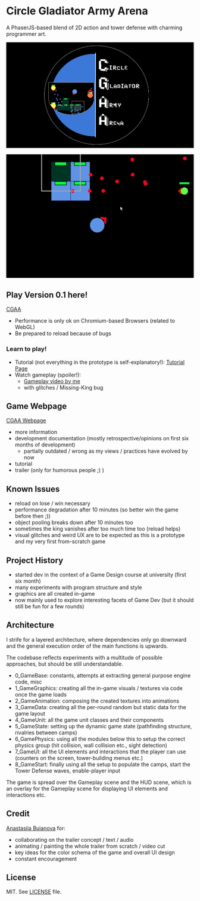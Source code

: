 # Circle Gladiator Army Arena

A PhaserJS-based blend of 2D action and tower defense with charming programmer art.

![Logo](./page/images/Logo.png)

![Fight](./page/images/fight.gif)

## Play Version 0.1 here!

[CGAA](https://luccahellriegel.github.io/cgaa/page/game.html)

- Performance is only ok on Chromium-based Browsers (related to WebGL)
- Be prepared to reload because of bugs

### Learn to play!

- Tutorial (not everything in the prototype is self-explanatory!): [Tutorial Page](https://luccahellriegel.github.io/cgaa/page/tutorial.html)
- Watch gameplay (spoiler!):
  - [Gameplay video by me](https://www.youtube.com/watch?v=Wgb_iVdO6x0&feature=youtu.be)
  - with glitches / Missing-King bug

## Game Webpage

[CGAA Webpage](https://luccahellriegel.github.io/cgaa/page)

- more information
- development documentation (mostly retrospective/opinions on first six months of development)
  - partially outdated / wrong as my views / practices have evolved by now
- tutorial
- trailer (only for humorous people ;) )

## Known Issues

- reload on lose / win necessary
- performance degradation after 10 minutes (so better win the game before then ;))
- object pooling breaks down after 10 minutes too
- sometimes the king vanishes after too much time too (reload helps)
- visual glitches and weird UX are to be expected as this is a prototype and my very first from-scratch game

## Project History

- started dev in the context of a Game Design course at university (first six month)
- many experiments with program structure and style
- graphics are all created in-game
- now mainly used to explore interesting facets of Game Dev (but it should still be fun for a few rounds)

## Architecture

I strife for a layered architecture, where dependencies only go downward and the general execution order of the main functions is upwards.

The codebase reflects experiments with a multitude of possible approaches, but should be still understandable.

- 0_GameBase: constants, attempts at extracting general purpose engine code, misc
- 1_GameGraphics: creating all the in-game visuals / textures via code once the game loads
- 2_GameAnimation: composing the created textures into animations
- 3_GameData: creating all the per-round random but static data for the game layout
- 4_GameUnit: all the game unit classes and their components
- 5_GameState: setting up the dynamic game state (pathfinding structure, rivalries between camps)
- 6_GamePhysics: using all the modules below this to setup the correct physics group (hit collision, wall collision etc., sight detection)
- 7_GameUI: all the UI elements and interactions that the player can use (counters on the screen, tower-building menus etc.)
- 8_GameStart: finally using all the setup to populate the camps, start the Tower Defense waves, enable-player input

The game is spread over the Gameplay scene and the HUD scene, which is an overlay for the Gameplay scene for displaying UI elements and interactions etc.

## Credit

[Anastasiia Buianova](https://github.com/AnastasiaBuianova) for:

- collaborating on the trailer concept / text / audio
- animating / painting the whole trailer from scratch / video cut
- key ideas for the color schema of the game and overall UI design
- constant encouragement

## License

MIT. See [LICENSE](./LICENSE) file.
